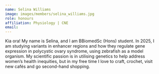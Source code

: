 ```yaml
---
name: Selina Williams
image: images/members/selina_williams.jpg
role: honours
affiliation: Physiology | CNE
email: 
---
```


Kia ora! My name is Selina, and I am BBiomedSc (Hons) student. In 2025, I am studying variants in enhancer regions and how they regulate gene expression in polycystic ovary syndrome, using zebrafish as a model organism. My scientific passion is in utilising genetics to help address women’s health inequities, but in my free time I love to craft, crochet, visit new cafés and go second-hand shopping.

